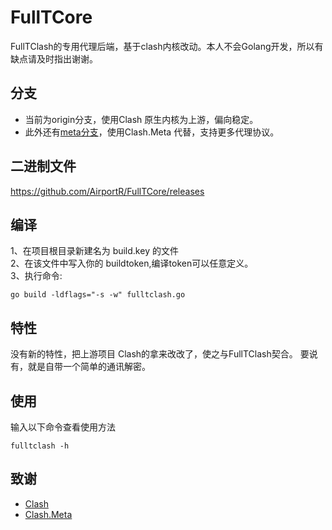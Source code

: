 # FullTCore
FullTClash的专用代理后端，基于clash内核改动。本人不会Golang开发，所以有缺点请及时指出谢谢。

## 分支
* 当前为origin分支，使用Clash 原生内核为上游，偏向稳定。
* 此外还有[meta分支](https://github.com/AirportR/FullTCore/tree/meta)，使用Clash.Meta 代替，支持更多代理协议。
## 二进制文件

https://github.com/AirportR/FullTCore/releases

## 编译

1、在项目根目录新建名为 build.key 的文件\
2、在该文件中写入你的 buildtoken,编译token可以任意定义。\
3、执行命令:
```shell
go build -ldflags="-s -w" fulltclash.go
```

## 特性

没有新的特性，把上游项目 Clash的拿来改改了，使之与FullTClash契合。
要说有，就是自带一个简单的通讯解密。

## 使用

输入以下命令查看使用方法
```shell
fulltclash -h 
```

## 致谢

* [Clash](https://github.com/Dreamacro/clash)
* [Clash.Meta](https://github.com/metacubex/clash.meta)
